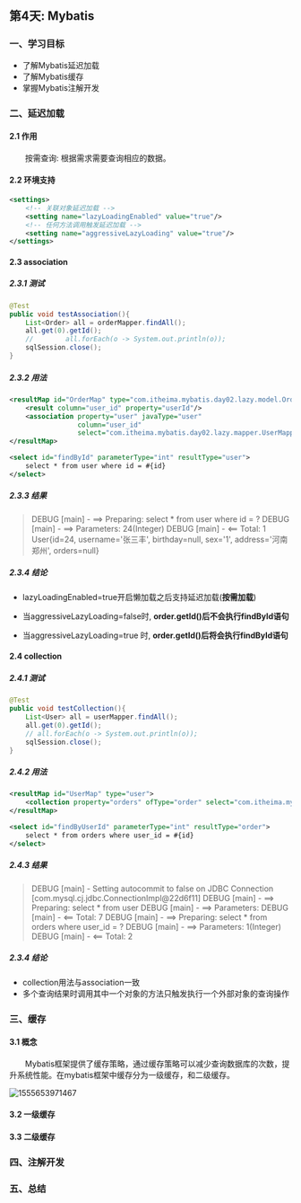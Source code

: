 ## 第4天: Mybatis

### 一、学习目标

- 了解Mybatis延迟加载
- 了解Mybatis缓存
- 掌握Mybatis注解开发



### 二、延迟加载

#### 2.1 作用

　　按需查询: 根据需求需要查询相应的数据。

#### 2.2 环境支持

```xml
<settings>
    <!-- 关联对象延迟加载 -->
    <setting name="lazyLoadingEnabled" value="true"/>
    <!-- 任何方法调用触发延迟加载 -->
    <setting name="aggressiveLazyLoading" value="true"/>
</settings>
```

#### 2.3 association

##### 2.3.1 测试

```java
@Test
public void testAssociation(){
    List<Order> all = orderMapper.findAll();
    all.get(0).getId();
    //        all.forEach(o -> System.out.println(o));
    sqlSession.close();
}
```

##### 2.3.2 用法

```xml
<resultMap id="OrderMap" type="com.itheima.mybatis.day02.lazy.model.Order">
    <result column="user_id" property="userId"/>
    <association property="user" javaType="user"
                 column="user_id"
                 select="com.itheima.mybatis.day02.lazy.mapper.UserMapper.findById"/>
</resultMap>
```

```xml
<select id="findById" parameterType="int" resultType="user">
    select * from user where id = #{id}
</select>
```

##### 2.3.3 结果

> DEBUG [main] - ==>  Preparing: select * from user where id = ? 
> DEBUG [main] - ==> Parameters: 24(Integer)
> DEBUG [main] - <==      Total: 1
> User{id=24, username='张三丰', birthday=null, sex='1', address='河南郑州', orders=null}

##### 2.3.4 结论

- lazyLoadingEnabled=true开启懒加载之后支持延迟加载(**按需加载**)

- 当aggressiveLazyLoading=false时, **order.getId()后不会执行findById语句**
- 当aggressiveLazyLoading=true 时, **order.getId()后将会执行findById语句**



#### 2.4 collection

##### 2.4.1 测试

```java
@Test
public void testCollection(){
    List<User> all = userMapper.findAll();
    all.get(0).getId();
    // all.forEach(o -> System.out.println(o));
    sqlSession.close();
}
```

##### 2.4.2 用法

```xml
<resultMap id="UserMap" type="user">
    <collection property="orders" ofType="order" select="com.itheima.mybatis.day02.lazy.mapper.OrderMapper.findByUserId" column="id"/>
</resultMap>
```

```xml
<select id="findByUserId" parameterType="int" resultType="order">
    select * from orders where user_id = #{id}
</select>
```

##### 2.4.3 结果

> DEBUG [main] - Setting autocommit to false on JDBC Connection [com.mysql.cj.jdbc.ConnectionImpl@22d6f11]
> DEBUG [main] - ==>  Preparing: select * from user 
> DEBUG [main] - ==> Parameters: 
> DEBUG [main] - <==      Total: 7
> DEBUG [main] - ==>  Preparing: select * from orders where user_id = ? 
> DEBUG [main] - ==> Parameters: 1(Integer)
> DEBUG [main] - <==      Total: 2



##### 2.3.4 结论

- collection用法与association一致
- 多个查询结果时调用其中一个对象的方法只触发执行一个外部对象的查询操作



### 三、缓存

#### 3.1 概念

　　Mybatis框架提供了缓存策略，通过缓存策略可以减少查询数据库的次数，提升系统性能。在mybatis框架中缓存分为一级缓存，和二级缓存。

![1555653971467](assets/1555653971467.png)

#### 3.2 一级缓存





#### 3.3 二级缓存





### 四、注解开发



### 五、总结

